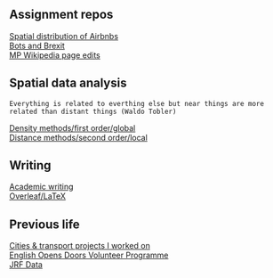 ## Assignment repos

[Spatial distribution of Airbnbs](https://github.com/Tolltott/Edinburgh-Airbnb)  
[Bots and Brexit](https://github.com/Tolltott/Bots-brexit)\
[MP Wikipedia page edits](https://github.com/Tolltott/MP-wiki-edits)

## Spatial data analysis

`Everything is related to everthing else but near things are more related than distant things (Waldo Tobler)`

[Density methods/first order/global](density.md)  
[Distance methods/second order/local](distance.md)

## Writing

[Academic writing](academic-writing.md)  
[Overleaf/LaTeX](overleaf.md)  

## Previous life 
[Cities & transport projects I worked on](xxxxx)  
[English Opens Doors Volunteer Programme](http://centrodevoluntarios.cl/)  
[JRF Data](https://www.jrf.org.uk/data)



